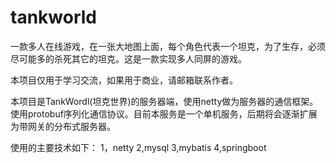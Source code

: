 # tankworld
一款多人在线游戏，在一张大地图上面，每个角色代表一个坦克，为了生存，必须尽可能多的杀死其它的坦克。这是一款实现多人同屏的游戏。

本项目仅用于学习交流，如果用于商业，请邮箱联系作者。

本项目是TankWordl(坦克世界)的服务器端，使用netty做为服务器的通信框架。使用protobuf序列化通信协议。目前本服务是一个单机服务，后期将会逐渐扩展为带网关的分布式服务器。

使用的主要技术如下：
1，netty
2,mysql
3,mybatis
4,springboot
